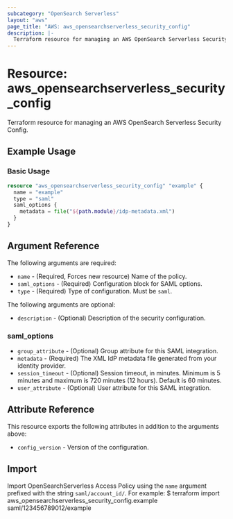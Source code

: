 ```yaml
---
subcategory: "OpenSearch Serverless"
layout: "aws"
page_title: "AWS: aws_opensearchserverless_security_config"
description: |-
  Terraform resource for managing an AWS OpenSearch Serverless Security Config.
---
```


# Resource: aws_opensearchserverless_security_config

Terraform resource for managing an AWS OpenSearch Serverless Security Config.

## Example Usage

### Basic Usage

```terraform
resource "aws_opensearchserverless_security_config" "example" {
  name = "example"
  type = "saml"
  saml_options {
    metadata = file("${path.module}/idp-metadata.xml")
  }
}
```

## Argument Reference

The following arguments are required:

* `name` - (Required, Forces new resource) Name of the policy.
* `saml_options` - (Required) Configuration block for SAML options.
* `type` - (Required) Type of configuration. Must be `saml`.

The following arguments are optional:

* `description` - (Optional) Description of the security configuration.

### saml_options

* `group_attribute` - (Optional) Group attribute for this SAML integration.
* `metadata` - (Required) The XML IdP metadata file generated from your identity provider.
* `session_timeout` - (Optional) Session timeout, in minutes. Minimum is 5 minutes and maximum is 720 minutes (12 hours). Default is 60 minutes.
* `user_attribute` - (Optional) User attribute for this SAML integration.

## Attribute Reference

This resource exports the following attributes in addition to the arguments above:

* `config_version` - Version of the configuration.

## Import

Import OpenSearchServerless Access Policy using the `name` argument prefixed with the string `saml/account_id/`. For example:
$ terraform import aws_opensearchserverless_security_config.example saml/123456789012/example
